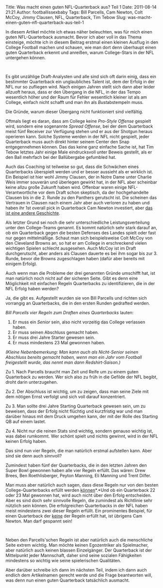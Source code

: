 Title: Was macht einen guten NFL-Quarterback aus? Teil 1
Date: 2011-08-14 21:21
Author: footballissexbaby
Tags: Bill Parcells, Cam Newton, Colt McCoy, Jimmy Clausen, NFL, Quarterback, Tim Tebow
Slug: was-macht-einen-guten-nfl-quarterback-aus-teil-1

In diesem Artikel möchte ich etwas näher beleuchten, was für mich einen
guten NFL-Quarterback ausmacht. Bevor ich aber voll in das Thema
einsteige, möchte ich in diesem Beitrag erstmal einen kleinen Ausflug in
den College Football machen und schauen, wie man dort denn überhaupt
einen guten Quarterback erkennt und anreißen, warum College-Stars in der
NFL untergehen können.

 

Es gibt unzählige Draft-Analysten und alle sind sich oft darin einig,
dass ein bestimmter Quarterback ein unglaubliches Talent ist, dem der
Erfolg in der NFL nur so zufliegen wird. Nach einigen Jahren stellt sich
dann aber leider allzuoft heraus, dass er den Übergang in die NFL, in
der das Tempo wesentlich höher und der Raum für Fehler wesentlich
kleiner ist als am College, einfach nicht schafft und man ihn als
*Bust*abstempeln muss. 

Die Gründe, warum dieser Übergang nicht funktioniert sind vielfältig.

Oftmals liegt es daran, dass am College keine *Pro-Style Offense*
gespielt wird, sondern eine sogenannte *Spread Offense*, bei der dem
Quarterback meist fünf Receiver zur Verfügung stehen und er aus der
Shotgun heraus operieren kann. Solche Systeme werden in der NFL nicht
gespielt, jeder Quarterback muss auch direkt hinter seinem Center den
Snap entgegennehmen können. Das das keine ganz einfache Sache ist, hat
Tim Tebow letztes Jahr einige Male eindrucksvoll unter Beweis gestellt,
als er den Ball mehrfach bei der Ballübergabe gefumbled hat.

Auch das Coaching ist teilweise so gut, dass die Schwächen eines
Quarterbacks überspielt werden und er besser aussieht als er wirklich
ist. Ein Beispiel ist hier wohl Jimmy Clausen, der in Notre Dame unter
Charlie Weis immer souverän und überlegen gewirkt hat, in der NFL aber
scheinbar keine allzu große Zukunft haben wird. Offenbar waren einige
NFL-Verantwortliche vor dem Draft schon skeptisch, da der hochgehandelte
Clausen bis in die 2. Runde zu den Panthers gerutscht ist. Die scheinen
das Vertrauen in Clausen nach einem Jahr aber auch verloren zu haben und
haben ihr 1st overall pick in Quarterback Cam Newton investiert, aber
[das ist eine andere Geschichte][].

Als letzter Grund sei noch die sehr unterschiedliche Leistungsverteilung
unter den College-Teams genannt. Es kommt natürlich sehr stark darauf
an, ob ein Quarterback gegen die besten Defenses des Landes spielt oder
fast nur gegen mittelmäßige. Schaut man sich beispielsweise Colt McCoy
von den Cleveland Browns an, so hat er am College in erschreckend vielen
wichtigen Spielen schlecht ausgesehen. Auch McCoy ist im Draft
durchgerutscht, aber anders als Clausen dauerte es bei ihm sogar bis zur
3. Runde, bevor die Browns zugeschlagen haben (dafür aber bereits mit
einigem Erfolg).

Auch wenn man die Probleme der drei genannten Gründe umschifft hat, ist
man natürlich noch nicht auf der sicheren Seite. Gibt es denn eine
Möglichkeit mit einfachen Regeln Quarterbacks zu identifizieren, die in
der NFL Erfolg haben werden?

Ja, die gibt es. Aufgestellt wurden sie von Bill Parcells und richten
sich vorrangig an Quarterbacks, die in den ersten Runden gedrafted
werden.

*Bill Parcells vier Regeln zum Draften eines Quarterbacks* lauten:

1.  Er muss ein *Senior* sein, also nicht vorzeitig das College
    verlassen haben.
2.  Er muss seinen Abschluss gemacht haben.
3.  Er muss drei Jahre Starter gewesen sein.
4.  Er muss mindestens 23 Mal gewonnen haben.

*(Kleine Nebenbemerkung: Man kann auch als Nicht-Senior seinen Abschluss
bereits gemacht haben, wenn man ein Jahr vom Football freigestellt
wurde, das nennt man dann Redshirt-Saison.)*

Zu 1. Nach Parcells braucht man Zeit und Reife um zu einem guten
Quarterback zu werden. Wer sich also zu früh in die Gefilde der NFL
begibt, droht darin unterzugehen.

Zu 2. Der Abschluss ist wichtig, um zu zeigen, dass man seine Ziele mit
dem nötigen Ernst verfolgt und sich voll darauf konzentriert.

Zu 3. Man sollte drei Jahre Starting Quarterback gewesen sein, um zu
beweisen, dass der Erfolg nicht flüchtig und kurzfristig war und man
darüber hinaus mit dem Druck umgehen kann, der mit der Rolle des
Starting QB auf einem lastet.

Zu 4. Nicht nur die reinen Stats sind wichtig, sondern genauso wichtig
ist, was dabei rumkommt. Wer schönt spielt und nichts gewinnt, wird in
der NFL keinen Erfolg haben.

Das sind nun vier Regeln, die man natürlich erstmal aufstellen kann.
Aber sind sie denn auch sinnvoll?

Zumindest haben fünf der Quarterbacks, die in den letzten Jahren den
Super Bowl gewonnen haben alle vier Regeln erfüllt. Das wären: Drew
Brees, Ben Roethlisberger, Peyton Manning, Eli Manning und Trent Dilfer.

Man muss aber natürlich auch sagen, dass diese Regeln nur von den besten
College-Quarterbacks erfüllt werden
<span style="text-decoration:underline;">können</span>*.*Und ob ein
Quarterback 22 oder 23 Mal gewonnen hat, wird auch nicht über den Erfolg
entscheiden. Aber es sind doch sehr sinnvolle Regeln, die zumindest als
Richtlinie sehr nützlich sein können. Die erfolgreichen Quarterbacks in
der NFL haben meist mindestens zwei dieser Regeln erfüllt. Ein
prominentes Beispiel, für einen Quarterback der
<span style="text-decoration:underline;">keine</span> der Regeln erfüllt
hat, ist übrigens Cam Newton. Man darf gespannt sein!

 

Neben den Parcells'schen Regeln ist aber natürlich auch die menschliche
Seite extrem wichtig. Man möchte keinen Egozentriker als Spielmacher,
aber natürlich auch keinen blassen Einzelgänger. Der Quarterback ist der
Mittelpunkt jeder Mannschaft, daher sind seine sozialen Fähigkeiten
mindestens so wichtig wie seine spielerischen Qualitäten.

Aber darüber schreibe ich dann im nächsten Teil, indem ich dann auch
endlich dem Artikelnamen gerecht werde und die Frage beantworten will,
was denn nun einen guten Quarterback tatsächlich ausmacht.

  [das ist eine andere Geschichte]: https://footballissexbaby.wordpress.com/2011/07/14/cam-newton-panthersprung-oder-pyrrhussieg/
